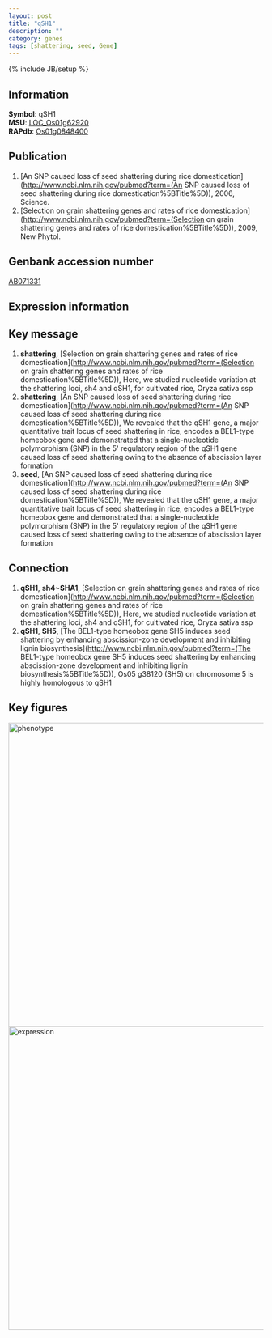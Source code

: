 ```yaml
---
layout: post
title: "qSH1"
description: ""
category: genes
tags: [shattering, seed, Gene]
---
```

{% include JB/setup %}

## Information
__Symbol__: qSH1  
__MSU__: [LOC_Os01g62920](http://rice.plantbiology.msu.edu/cgi-bin/ORF_infopage.cgi?orf=LOC_Os01g62920)  
__RAPdb__: [Os01g0848400](http://rapdb.dna.affrc.go.jp/viewer/gbrowse_details/irgsp1?name=Os01g0848400)  

## Publication
1. [An SNP caused loss of seed shattering during rice domestication](http://www.ncbi.nlm.nih.gov/pubmed?term=(An SNP caused loss of seed shattering during rice domestication%5BTitle%5D)), 2006, Science.
2. [Selection on grain shattering genes and rates of rice domestication](http://www.ncbi.nlm.nih.gov/pubmed?term=(Selection on grain shattering genes and rates of rice domestication%5BTitle%5D)), 2009, New Phytol.

## Genbank accession number
[AB071331](http://www.ncbi.nlm.nih.gov/nuccore/AB071331)

## Expression information

## Key message
1. __shattering__, [Selection on grain shattering genes and rates of rice domestication](http://www.ncbi.nlm.nih.gov/pubmed?term=(Selection on grain shattering genes and rates of rice domestication%5BTitle%5D)),  Here, we studied nucleotide variation at the shattering loci, sh4 and qSH1, for cultivated rice, Oryza sativa ssp
2. __shattering__, [An SNP caused loss of seed shattering during rice domestication](http://www.ncbi.nlm.nih.gov/pubmed?term=(An SNP caused loss of seed shattering during rice domestication%5BTitle%5D)),  We revealed that the qSH1 gene, a major quantitative trait locus of seed shattering in rice, encodes a BEL1-type homeobox gene and demonstrated that a single-nucleotide polymorphism (SNP) in the 5' regulatory region of the qSH1 gene caused loss of seed shattering owing to the absence of abscission layer formation
3. __seed__, [An SNP caused loss of seed shattering during rice domestication](http://www.ncbi.nlm.nih.gov/pubmed?term=(An SNP caused loss of seed shattering during rice domestication%5BTitle%5D)),  We revealed that the qSH1 gene, a major quantitative trait locus of seed shattering in rice, encodes a BEL1-type homeobox gene and demonstrated that a single-nucleotide polymorphism (SNP) in the 5' regulatory region of the qSH1 gene caused loss of seed shattering owing to the absence of abscission layer formation

## Connection
1. __qSH1__, __sh4~SHA1__, [Selection on grain shattering genes and rates of rice domestication](http://www.ncbi.nlm.nih.gov/pubmed?term=(Selection on grain shattering genes and rates of rice domestication%5BTitle%5D)),  Here, we studied nucleotide variation at the shattering loci, sh4 and qSH1, for cultivated rice, Oryza sativa ssp
2. __qSH1__, __SH5__, [The BEL1-type homeobox gene SH5 induces seed shattering by enhancing abscission-zone development and inhibiting lignin biosynthesis](http://www.ncbi.nlm.nih.gov/pubmed?term=(The BEL1-type homeobox gene SH5 induces seed shattering by enhancing abscission-zone development and inhibiting lignin biosynthesis%5BTitle%5D)), Os05 g38120 (SH5) on chromosome 5 is highly homologous to qSH1

## Key figures
<img src="http://ricencode.github.io/images/qSH1.pheno.png" alt="phenotype"  style="width: 600px;"/>

<img src="http://ricencode.github.io/images/qSH1.exp.png" alt="expression"  style="width: 600px;"/>


